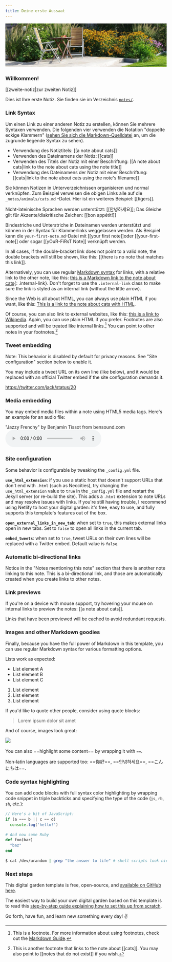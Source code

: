 ```yaml
---
title: Deine erste Aussaat
---
```

![Garten](assets/bild4.jpg)
### Willkommen!

[[zweite-notiz|zur zweiten Notiz]]


Dies ist Ihre erste Notiz. Sie finden sie im Verzeichnis [`notes/`](https://github.com/maximevaillancourt/digital-garden-jekyll-template/tree/master/_notes).  

### Link Syntax

Um einen Link zu einer anderen Notiz zu erstellen, können Sie mehrere Syntaxen verwenden. Die folgenden vier verwenden die Notation "doppelte eckige Klammern" ([sehen Sie sich die Markdown-Quelldatei](https://github.com/maximevaillancourt/digital-garden-jekyll-template/blob/master/_notes/your-first-note.md#link-syntax) an, um die zugrunde liegende Syntax zu sehen).

- Verwendung des Notiztitels: [[a note about cats]]
- Verwenden des Dateinamens der Notiz: [[cats]]
- Verwenden des Titels der Notiz mit einer Beschriftung: [[A note about cats|link to the note about cats using the note title]]
- Verwendung des Dateinamens der Notiz mit einer Beschriftung: [[cats|link to the note about cats using the note's filename]]

Sie können Notizen in Unterverzeichnissen organisieren und normal verknüpfen. Zum Beispiel verweisen die obigen Links alle auf die `_notes/animals/cats.md` -Datei. Hier ist ein weiteres Beispiel: [[tigers]].

Nicht-lateinische Sprachen werden unterstützt: [[안녕하세요]]; Das Gleiche gilt für Akzente/diakritische Zeichen: [[bon appétit!]]

Bindestriche und Unterstriche in Dateinamen werden unterstützt und können in der Syntax für Klammerlinks weggelassen werden. Als Beispiel kann die `your-first-note.md`-Datei mit [[your first note]]oder [[your-first-note]] oder sogar [[yOuR-FiRsT Note]] verknüpft werden.

In all cases, if the double-bracket link does not point to a valid note, the double brackets will still be shown, like this: [[there is no note that matches this link]].

Alternatively, you can use regular [Markdown syntax](https://www.markdownguide.org/getting-started/) for links, with a relative link to the other note, like this: [this is a Markdown link to the note about cats](/cats){: .internal-link}. Don't forget to use the `.internal-link` class to make sure the link is styled as an internal link (without the little arrow).

Since the Web is all about HTML, you can always use plain HTML if you want, like this: <a class="internal-link" href="/cats">This is a link to the note about cats with HTML</a>.

Of course, you can also link to external websites, like this: [this is a link to Wikipedia](https://wikipedia.org/). Again, you can use plain HTML if you prefer. Footnotes are also supported and will be treated like internal links.[^1] You can point to other notes in your footnotes.[^2]

[^1]: This is a footnote. For more information about using footnotes, check out the [Markdown Guide](https://www.markdownguide.org/extended-syntax/#footnotes).
[^2]: This is another footnote that links to the note about [[cats]]. You may also point to [[notes that do not exist]] if you wish.

### Tweet embedding

Note: This behavior is disabled by default for privacy reasons. See "Site configuration" section below to enable it.

You may include a tweet URL on its own line (like below), and it would be replaced with an official Twitter embed if the site configuration demands it.

https://twitter.com/jack/status/20

### Media embedding

You may embed media files within a note using HTML5 media tags. Here's an example for an audio file:

"Jazzy Frenchy" by Benjamin Tissot from bensound.com
<audio controls>
  <source src="{{ site.baseurl }}/assets/jazzyfrenchy.mp3" type="audio/mpeg">
  Your browser does not support the audio element.
</audio>

### Site configuration

Some behavior is configurable by tweaking the `_config.yml` file.

**`use_html_extension`**: if you use a static host that doesn't support URLs that don't end with `.html` (such as Neocities), try changing the `use_html_extension` value to `true` in the `_config.yml` file and restart the Jekyll server (or re-build the site). This adds a `.html` extension to note URLs and may resolve issues with links. If you're still having trouble, I recommend using Netlify to host your digital garden: it's free, easy to use, and fully supports this template's features out of the box.

**`open_external_links_in_new_tab`**: when set to `true`, this makes external links open in new tabs. Set to `false` to open all links in the current tab.

**`embed_tweets`**: when set to `true`, tweet URLs on their own lines will be replaced with a Twitter embed. Default value is `false`.

### Automatic bi-directional links

Notice in the "Notes mentioning this note" section that there is another note linking to this note. This is a bi-directional link, and those are automatically created when you create links to other notes.

### Link previews

If you're on a device with mouse support, try hovering your mouse on internal links to preview the notes: [[a note about cats]].

Links that have been previewed will be cached to avoid redundant requests.

### Images and other Markdown goodies

Finally, because you have the full power of Markdown in this template, you can use regular Markdown syntax for various formatting options.

Lists work as expected:

- List element A
- List element B
- List element C

1. List element
2. List element
3. List element

If you'd like to quote other people, consider using quote blocks:

> Lorem ipsum dolor sit amet

And of course, images look great:

<img src="{{ site.baseurl }}/assets/image.jpg"/>

You can also ==highlight some content== by wrapping it with `==`.

Non-latin languages are supported too: ==你好==, ==안녕하세요==, ==こんにちは==.

### Code syntax highlighting

You can add code blocks with full syntax color highlighting by wrapping code snippet in triple backticks and specifying the type of the code (`js`, `rb`, `sh`, etc.):

```js
// Here's a bit of JavaScript:
if (a === b || c == d)
  console.log('hello!')
```

```rb
# And now some Ruby
def foo(bar)
  "baz"
end
```

```sh
$ cat /dev/urandom | grep "the answer to life" # shell scripts look nice too
```


### Next steps

This digital garden template is free, open-source, and [available on GitHub here](https://github.com/maximevaillancourt/digital-garden-jekyll-template).

The easiest way to build your own digital garden based on this template is to read this [step-by-step guide explaining how to set this up from scratch](https://maximevaillancourt.com/blog/setting-up-your-own-digital-garden-with-jekyll).

Go forth, have fun, and learn new something every day! ✌️
